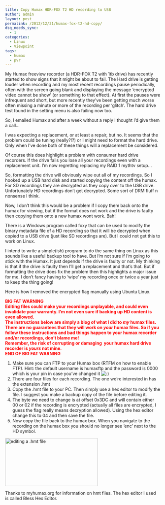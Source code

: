 ```yaml
---
title: Copy Humax HDR-FOX T2 HD recording to USB
author: admin
layout: post
permalink: /2012/12/31/humax-fox-t2-hd-copy/
dsq_needs_sync:
  - 1
categories:
  - Linux
  - Viewpoint
tags:
  - humax
  - pvr
---
```

My Humax freeview recorder (a HDR-FOX T2 with 1tb drive) has recently started to show signs that it might be about to fail. The Hard drive is getting louder when recording and my most recent recordings pause periodically, often with the screen going blank and displaying the message &#8216;encrypted video cannot be show&#8217; (or something to that effect). At first the pauses were infrequent and short, but more recently they&#8217;ve been getting much worse often missing a minute or more of the recording per &#8216;glitch&#8217;. The hard drive test found in the setting menu is also failing now too.<!--more-->

So, I emailed Humax and after a week without a reply I thought I&#8217;d give them a call&#8230;

I was expecting a replacement, or at least a repair, but no. It seems that the problem could be tuning (really?!?) or I might need to format the hard drive. Only when I&#8217;ve done both of these things will a replacement be considered.

Of course this does highlight a problem with consumer hard drive recorders. If the drive fails you lose all your recordings even with a replacement unit. I&#8217;m now regretting replacing my RAID 1 mythtv setup&#8230;

So, formatting the drive will obviously wipe out all of my recordings. So I hooked up a USB hard disk and started copying the content off the humax. For SD recordings they are decrypted as they copy over to the USB drive. Unfortunately HD recordings don&#8217;t get decrypted. Some sort of DRM fluff n nonsense I think.

Now, I don&#8217;t think this would be a problem if I copy them back onto the humax for viewing, but if the format does not work and the drive is faulty then copying them onto a new humax wont work. Bah!

There is a Windows program called foxy that can be used to modify the binary metadata file of a HD recording so that it will be decrypted when copied to a USB drive (just like SD recordings are). But I could not get this to work on Linux.

I intend to write a simple(ish) program to do the same thing on Linux as this sounds like a useful backup tool to have. But I&#8217;m not sure if I&#8217;m going to stick with the Humax. It just depends if the drive is faulty or not. My thinking is that if the drive is faulty then I&#8217;ll get a replacement and that&#8217;s that. But if formatting the drive does fix the problem then this highlights a major issue for me. I don&#8217;t fancy having to &#8216;wipe&#8217; my recording once or twice a year just to keep the thing going!

Here is how I removed the encrypted flag manually using Ubuntu Linux.

<span style="color: #ff0000;"><strong>BIG FAT WARNING<br /> Editing files could make your </strong><strong>recordings unplayable, and could even invalidate your warranty. I&#8217;m not even sure if backing up HD content is even allowed.<br /> The instructions below are simply a blog of what I did to <em>my</em> humax files. There are no guarantees that they will work on <em>your</em> humax files. So if you follow these instructions and bad things happen to your humax recorder and/or recordings, don&#8217;t blame me!<br /> Remember, the risk of corrupting or damaging  your humax hard drive recorder is <em>yours</em> not mine.<br /> END OF BIG FAT WARNING</strong></span>

1.  Make sure you can FTP to your Humax box (RTFM on how to enable FTP). Hint: the default username is humaxftp and the password is 0000 which is your pin in case you&#8217;ve changed it <img src="http://www.kevssite.com/wp-includes/images/smilies/icon_smile.gif" alt=":)" class="wp-smiley" /> 
2.  There are four files for each recording. The one we&#8217;re interested in has the extension .hmt
3.  Copy the .hmt file to your PC. Then simply use a hex editor to modify the file. I suggest you make a backup copy of the file before editing it.
4.  The byte we need to change is at offset 0x3DC and will contain either 00 or 02 if the recording is encrypted (actually all files are encrypted, I guess the flag really means decryption allowed). Using the hex editor change this to 04 and then save the file.
5.  Now copy the file back to the humax box. When you navigate to the recording on the humax box you should no longer see &#8216;enc&#8217; next to the HD symbol.

<a href="http://www.linuxinstead.com/blog/2012/12/31/humax-fox-t2-hd-copy/screenshot-from-2012-12-31-203511/" rel="attachment wp-att-516"><img class="alignnone size-medium wp-image-516" title="Bliss hex editor" src="http://www.linuxinstead.com/blog/wp-content/uploads/2012/12/Screenshot-from-2012-12-31-203511-300x156.png" alt="editing a .hmt file" width="300" height="156" /></a>

Thanks to myhumax.org for information on hmt files. The hex editor I used is called Bless Hex Editor.